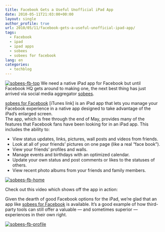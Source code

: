 ```yaml
---
title: Facebook Gets a Useful Unofficial iPad App
date: 2010-05-11T21:03:00+00:00
layout: single
author_profile: true
url: 2010/05/11/facebook-gets-a-useful-unofficial-ipad-app/
tags:
  - Facebook
  - ipad
  - ipad apps
  - sobees
  - sobees for facebook
lang: en
categories: 
  - techblog
---
```

[![sobees-fb-top](http://lh4.ggpht.com/_vaUVXcmC3OI/S-m-_SDl3NI/AAAAAAAACLU/vuTKWXErrDM/sobees-fb-top_thumb%5B1%5D.jpg?imgmax=800 "sobees-fb-top")](http://lh5.ggpht.com/_vaUVXcmC3OI/S-m-9aE2RjI/AAAAAAAACLQ/mEuK9nFNNDQ/s1600-h/sobees-fb-top%5B3%5D.jpg) We need a native iPad app for Facebook but until Facebook HQ gets around to making one, the next best thing has just arrived via social media aggregator [sobees](http://www.sobees.com/). 

[sobees for Facebook](http://itunes.apple.com/app/sobees-for-facebook/id370382132?mt=8) [iTunes link] is an iPad app that lets you manage your Facebook experience in a native app designed to take advantage of the iPad’s enlarged screen.  
The app, which is free through the end of May, provides many of the features that Facebook fans have been looking for in an iPad app. This includes the ability to: 

  * View status updates, links, pictures, wall posts and videos from friends. 
  * Look at all of your friends’ pictures on one page (like a real “face book”). 
  * View your friends’ profiles and walls. 
  * Manage events and birthdays with an optimized calendar. 
  * Update your own status and post comments or likes to the statuses of others. 
  * View recent photo albums from your friends and family members.

[![sobees-fb-home](http://lh4.ggpht.com/_vaUVXcmC3OI/S-m_E6x3giI/AAAAAAAACLc/ue01GgxdNbw/sobees-fb-home_thumb%5B2%5D.jpg?imgmax=800 "sobees-fb-home")](http://lh3.ggpht.com/_vaUVXcmC3OI/S-m_B8Ny-kI/AAAAAAAACLY/0wd8dWWzTgM/s1600-h/sobees-fb-home%5B4%5D.jpg) </p> 

Check out this video which shows off the app in action:

Given the dearth of good Facebook options for the iPad, we’re glad that an app like [sobees for Facebook](http://itunes.apple.com/app/sobees-for-facebook/id370382132?mt=8) is available. It’s a good example of how third-party tools can still offer a valuable — and sometimes superior — experiences in their own right.

[![sobees-fb-profile](http://lh3.ggpht.com/_vaUVXcmC3OI/S-m_J7YaGuI/AAAAAAAACLk/kpR8i6rrBpY/sobees-fb-profile_thumb%5B2%5D.jpg?imgmax=800 "sobees-fb-profile")](http://lh3.ggpht.com/_vaUVXcmC3OI/S-m_HLAx3GI/AAAAAAAACLg/HwLhNR5GjvA/s1600-h/sobees-fb-profile%5B4%5D.jpg)